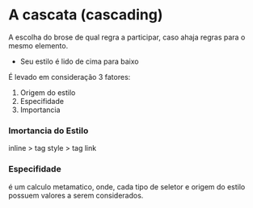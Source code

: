 # A cascata (cascading)

A escolha do brose de qual regra a participar, caso ahaja regras 
para o mesmo elemento.

* Seu estilo é lido de cima para baixo

É levado em consideração 3 fatores:

1. Origem do estilo
2. Especifidade
3. Importancia

### Imortancia do Estilo

inline > tag style > tag link

### Especifidade

é um calculo metamatico, onde, cada tipo de seletor e origem do estilo
possuem valores a serem considerados.